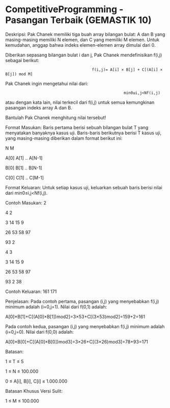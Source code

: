 # CompetitiveProgramming - Pasangan Terbaik (GEMASTIK 10)

Deskripsi:
Pak Chanek memiliki tiga buah array bilangan bulat: A dan B yang masing-masing memiliki N elemen, dan C yang memiliki M elemen. Untuk kemudahan, anggap bahwa indeks elemen-elemen array dimulai dari 0.

Diberikan sepasang bilangan bulat i dan j, Pak Chanek mendefinisikan f(i,j) sebagai berikut:

                                          f(i,j)= A[i] × B[j] + C[(A[i] × B[j]) mod M]
                                          
Pak Chanek ingin mengetahui nilai dari:

                                                        min0≤i,j<Nf(i,j)
                                                        
atau dengan kata lain, nilai terkecil dari f(i,j) untuk semua kemungkinan pasangan indeks array A dan B.

Bantulah Pak Chanek menghitung nilai tersebut!


Format Masukan:
Baris pertama berisi sebuah bilangan bulat T yang menyatakan banyaknya kasus uji. Baris-baris berikutnya berisi T kasus uji, yang masing-masing diberikan dalam format berikut ini:

N M

A[0] A[1] .. A[N-1]

B[0] B[1] .. B[N-1]

C[0] C[1] .. C[M-1]

Format Keluaran:
Untuk setiap kasus uji, keluarkan sebuah baris berisi nilai dari min0≤i,j<Nf(i,j).



Contoh Masukan:
2

4 2

3 14 15 9

26 53 58 97

93 2

4 3

3 14 15 9

26 53 58 97

93 2 38


Contoh Keluaran:
161
171


Penjelasan:
Pada contoh pertama, pasangan (i,j) yang menyebabkan f(i,j) minimum adalah (i=0,j=1). Nilai dari f(0,1) adalah:


A[0]×B[1]+C[(A[0]×B[1])mod2]=3×53+C[(3×53)mod2]=159+2=161


Pada contoh kedua, pasangan (i,j) yang menyebabkan f(i,j) minimum adalah (i=0,j=0). Nilai dari f(0,0) adalah:


A[0]×B[0]+C[(A[0]×B[0])mod3]=3×26+C[(3×26)mod3]=78+93=171



Batasan:

1 ≤ T ≤ 5

1 ≤ N ≤ 100.000

0 ≤ A[i], B[i], C[i] ≤ 1.000.000



Batasan Khusus Versi Sulit:

1 ≤ M ≤ 100.000

